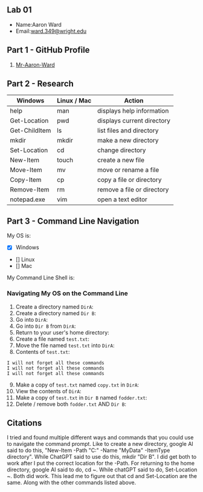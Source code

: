 ## Lab 01

- Name:Aaron Ward
- Email:ward.349@wright.edu

## Part 1 - GitHub Profile

1. [Mr-Aaron-Ward](https://github.com/Mr-Aaron-Ward)

## Part 2 - Research

| Windows | Linux / Mac |             Action              |
| ---     | ---         | ---                             |
| help    | man         | displays help information       |
| Get-Location | pwd    | displays current directory      |
| Get-ChildItem | ls    | list files and directory        |
| mkdir   | mkdir       | make a new directory            |
| Set-Location | cd     | change directory                |
| New-Item | touch      | create a new file               |
| Move-Item | mv        | move or rename a file           |
| Copy-Item | cp        | copy a file or directory        |
| Remove-Item | rm      | remove a file or directory      |
| notepad.exe | vim     | open a text editor              |

## Part 3 - Command Line Navigation

My OS is:
- [x] Windows
- [] Linux
- [] Mac

My Command Line Shell is: 

### Navigating My OS on the Command Line

1. Create a directory named `DirA`:
2. Create a directory named `Dir B`:
3. Go into `DirA`:
4. Go into `Dir B` from `DirA`:
5. Return to your user's home directory:
6. Create a file named `test.txt`:
7. Move the file named `test.txt` into `DirA`:
8. Contents of `test.txt`:
```
I will not forget all these commands
I will not forget all these commands
I will not forget all these commands

```
9. Make a copy of `test.txt` named `copy.txt` in `DirA`:
10. View the contents of `DirA`: 
11. Make a copy of `test.txt` in `Dir B` named `fodder.txt`:
12. Delete / remove both `fodder.txt` AND `Dir B`:

## Citations

I tried and found multiple different ways and commands that you could use to navigate the command prompt. Like to create a new directory, google AI said to do 
this, "New-Item -Path "C:\" -Name "MyData" -ItemType directory". While ChatGPT said to use do this, mkdir "Dir B". I did get both to work after I put the correct location for the -Path. For returning to the home directory, google AI said to do, cd ~. While chatGPT said to do, Set-Location ~. Both did work. This lead me to figure out that cd and Set-Location are the same. Along with the other commands listed above. 



